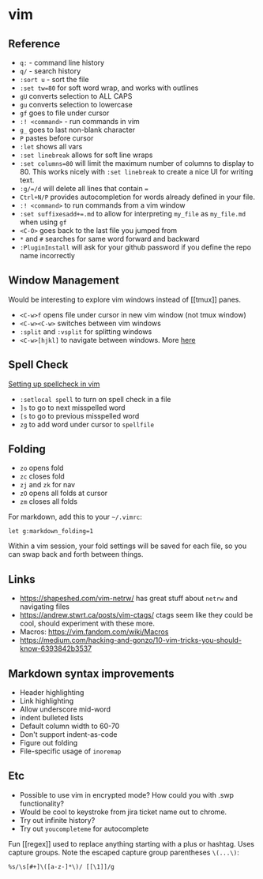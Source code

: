 # vim

## Reference

- `q:` - command line history
- `q/` - search history
- `:sort u` - sort the file
- `:set tw=80` for soft word wrap, and works with outlines
- `gU` converts selection to ALL CAPS
- `gu` converts selection to lowercase
- `gf` goes to file under cursor
- `:! <command>` - run commands in vim
- `g_` goes to last non-blank character
- `P` pastes before cursor
- `:let` shows all vars
- `:set linebreak` allows for soft line wraps
- `:set columns=80` will limit the maximum number of columns to display to 80. This works nicely with `:set linebreak` to create a nice UI for writing text.
- `:g/=/d` will delete all lines that contain `=`
- `Ctrl+N/P` provides autocompletion for words already defined in your file.
- `:! <command>` to run commands from a vim window
- `:set suffixesadd+=.md` to allow for interpreting `my_file` as `my_file.md` when using `gf`
- `<C-O>` goes back to the last file you jumped from
- `*` and `#` searches for same word forward and backward
- `:PluginInstall` will ask for your github password if you define the repo name incorrectly

## Window Management

Would be interesting to explore vim windows instead of [[tmux]] panes.

- `<C-w>f` opens file under cursor in new vim window (not tmux window)
- `<C-w><C-w>` switches between vim windows
- `:split` and `:vsplit` for splitting windows
- `<C-w>[hjkl]` to navigate between windows. More [here](https://vi.stackexchange.com/questions/64/is-it-possible-to-split-vim-window-to-view-multiple-files-at-once)


## Spell Check

[Setting up spellcheck in vim](http://thejakeharding.com/tutorial/2012/06/13/using-spell-check-in-vim.html)

- `:setlocal spell` to turn on spell check in a file
- `]s` to go to next misspelled word
- `[s` to go to previous misspelled word
- `zg` to add word under cursor to `spellfile`

## Folding

- `zo` opens fold
- `zc` closes fold
- `zj` and `zk` for nav
- `zO` opens all folds at cursor
- `zm` closes all folds

For markdown, add this to your `~/.vimrc`:

```
let g:markdown_folding=1
```

Within a vim session, your fold settings will be saved for each file, so you can swap back and forth between things.

## Links

- https://shapeshed.com/vim-netrw/ has great stuff about `netrw` and navigating files
- https://andrew.stwrt.ca/posts/vim-ctags/ ctags seem like they could be cool, should experiment with these more.
- Macros: https://vim.fandom.com/wiki/Macros
- https://medium.com/hacking-and-gonzo/10-vim-tricks-you-should-know-6393842b3537


## Markdown syntax improvements


- Header highlighting
- Link highlighting
- Allow underscore mid-word
- indent bulleted lists
- Default column width to 60-70
- Don't support indent-as-code
- Figure out folding
- File-specific usage of `inoremap`

## Etc

- Possible to use vim in encrypted mode? How could you with .swp functionality?
- Would be cool to keystroke from jira ticket name out to chrome.
- Try out infinite history?
- Try out `youcompleteme` for autocomplete

Fun [[regex]] used to replace anything starting with a plus or hashtag. Uses capture groups. Note the escaped capture group parentheses `\(...\)`:

```
%s/\s[#+]\([a-z-]*\)/ [[\1]]/g
```

